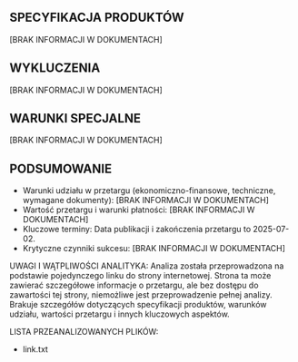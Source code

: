 ## SPECYFIKACJA PRODUKTÓW
[BRAK INFORMACJI W DOKUMENTACH]

## WYKLUCZENIA
[BRAK INFORMACJI W DOKUMENTACH]

## WARUNKI SPECJALNE
[BRAK INFORMACJI W DOKUMENTACH]

## PODSUMOWANIE

- Warunki udziału w przetargu (ekonomiczno-finansowe, techniczne, wymagane dokumenty): [BRAK INFORMACJI W DOKUMENTACH]
- Wartość przetargu i warunki płatności: [BRAK INFORMACJI W DOKUMENTACH]
- Kluczowe terminy: Data publikacji i zakończenia przetargu to 2025-07-02.
- Krytyczne czynniki sukcesu: [BRAK INFORMACJI W DOKUMENTACH]

UWAGI I WĄTPLIWOŚCI ANALITYKA:
Analiza została przeprowadzona na podstawie pojedynczego linku do strony internetowej.  Strona ta może zawierać szczegółowe informacje o przetargu, ale bez dostępu do zawartości tej strony, niemożliwe jest przeprowadzenie pełnej analizy. Brakuje szczegółów dotyczących specyfikacji produktów, warunków udziału, wartości przetargu i innych kluczowych aspektów.

LISTA PRZEANALIZOWANYCH PLIKÓW:
- link.txt

